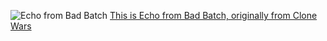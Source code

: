 ![Echo from Bad Batch](https://lumiere-a.akamaihd.net/v1/images/echo-main_a2e22de6.jpeg)
[This is Echo from Bad Batch, originally from Clone Wars](https://starwars.fandom.com/wiki/Echo)